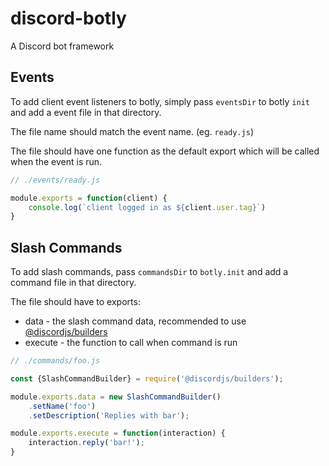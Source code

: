 # discord-botly

A Discord bot framework

## Events

To add client event listeners to botly,
simply pass `eventsDir` to botly `init`
and add a event file in that directory.

The file name should match the event name. (eg. `ready.js`)

The file should have one function as the default export
which will be called when the event is run.

```js
// ./events/ready.js

module.exports = function(client) {
    console.log(`client logged in as ${client.user.tag}`)
}
```

## Slash Commands

To add slash commands,
pass `commandsDir` to `botly.init`
and add a command file in that directory.

The file should have to exports:

- data - the slash command data,
    recommended to use [@discordjs/builders](https://www.npmjs.com/package/@discordjs/builders)
- execute - the function to call when command is run

```js
// ./commands/foo.js

const {SlashCommandBuilder} = require('@discordjs/builders');

module.exports.data = new SlashCommandBuilder()
    .setName('foo')
    .setDescription('Replies with bar');

module.exports.execute = function(interaction) {
    interaction.reply('bar!');
}
```
